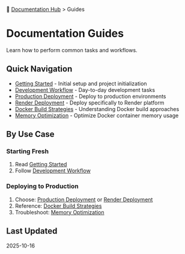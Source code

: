 📍 [Documentation Hub](../README.md) > Guides

# Documentation Guides

Learn how to perform common tasks and workflows.

## Quick Navigation

- [Getting Started](./GETTING-STARTED.md) - Initial setup and project initialization
- [Development Workflow](./DEVELOPMENT-WORKFLOW.md) - Day-to-day development tasks
- [Production Deployment](./PRODUCTION-DEPLOYMENT.md) - Deploy to production environments
- [Render Deployment](./RENDER-DEPLOYMENT.md) - Deploy specifically to Render platform
- [Docker Build Strategies](./DOCKER-BUILD-STRATEGIES.md) - Understanding Docker build approaches
- [Memory Optimization](./MEMORY-OPTIMIZATION.md) - Optimize Docker container memory usage

## By Use Case

### Starting Fresh
1. Read [Getting Started](./GETTING-STARTED.md)
2. Follow [Development Workflow](./DEVELOPMENT-WORKFLOW.md)

### Deploying to Production
1. Choose: [Production Deployment](./PRODUCTION-DEPLOYMENT.md) or [Render Deployment](./RENDER-DEPLOYMENT.md)
2. Reference: [Docker Build Strategies](./DOCKER-BUILD-STRATEGIES.md)
3. Troubleshoot: [Memory Optimization](./MEMORY-OPTIMIZATION.md)

## Last Updated
2025-10-16
